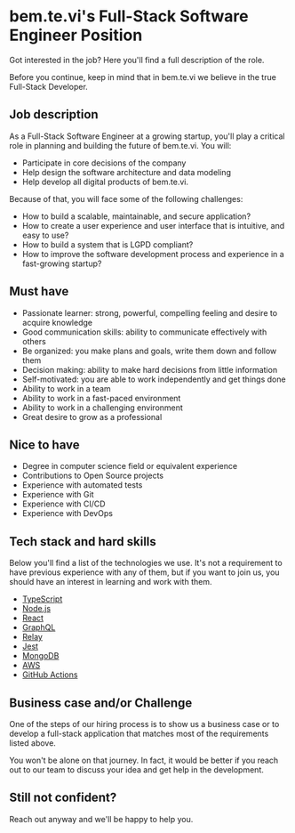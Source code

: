 # bem.te.vi's Full-Stack Software Engineer Position
Got interested in the job? Here you'll find a full description of the role.

Before you continue, keep in mind that in bem.te.vi we believe in the true Full-Stack Developer.

## Job description
As a Full-Stack Software Engineer at a growing startup, you'll play a critical role in planning and
building the future of bem.te.vi. You will:
- Participate in core decisions of the company
- Help design the software architecture and data modeling
- Help develop all digital products of bem.te.vi.

Because of that, you will face some of the following challenges:
- How to build a scalable, maintainable, and secure application?
- How to create a user experience and user interface that is intuitive, and easy to use?
- How to build a system that is LGPD compliant?
- How to improve the software development process and experience in a fast-growing startup?

## Must have
- Passionate learner: strong, powerful, compelling feeling and desire to acquire knowledge
- Good communication skills: ability to communicate effectively with others
- Be organized: you make plans and goals, write them down and follow them
- Decision making: ability to make hard decisions from little information
- Self-motivated: you are able to work independently and get things done
- Ability to work in a team
- Ability to work in a fast-paced environment
- Ability to work in a challenging environment
- Great desire to grow as a professional

## Nice to have
- Degree in computer science field or equivalent experience
- Contributions to Open Source projects
- Experience with automated tests
- Experience with Git
- Experience with CI/CD
- Experience with DevOps

## Tech stack and hard skills
Below you'll find a list of the technologies we use.
It's not a requirement to have previous experience with any of them, but if you want to join us, you should have an interest in learning and work with them.

- [TypeScript](https://www.typescriptlang.org/)
- [Node.js](https://nodejs.org/)
- [React](https://reactjs.org/)
- [GraphQL](https://graphql.org/)
- [Relay](https://relay.dev/)
- [Jest](https://jestjs.io/)
- [MongoDB](https://www.mongodb.com/)
- [AWS](https://aws.amazon.com/)
- [GitHub Actions](https://github.com/features/actions)

## Business case and/or Challenge
One of the steps of our hiring process is to show us a business case or to develop a full-stack application that matches most of the requirements listed above.

You won't be alone on that journey. In fact, it would be better if you reach out to our team to discuss your idea and get help in the development.

## Still not confident?
Reach out anyway and we'll be happy to help you.